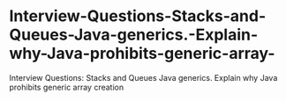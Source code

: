 # Interview-Questions-Stacks-and-Queues-Java-generics.-Explain-why-Java-prohibits-generic-array-
Interview Questions: Stacks and Queues Java generics. Explain why Java prohibits generic array creation
